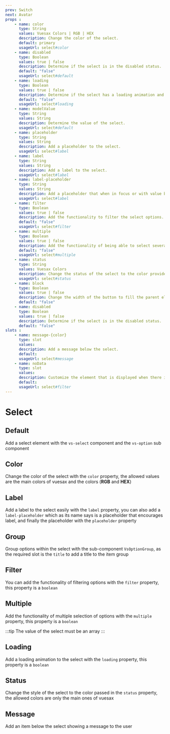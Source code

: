 ```yaml
---
prev: Switch
next: Avatar
props : 
    - name: color
      type: String
      values: Vuesax Colors | RGB | HEX
      description: Change the color of the select.
      default: primary
      usageUrl: select#color
    - name: disabled
      type: Boolean
      values: true | false
      description: Determine if the select is in the disabled status.
      default: "false"
      usageUrl: select#default
    - name: loading
      type: Boolean
      values: true | false
      description: Determine if the select has a loading animation and is disabled.
      default: "false"
      usageUrl: select#loading
    - name: modelValue
      type: String
      values: String
      description: Determine the value of the select.
      usageUrl: select#default
    - name: placeholder
      type: String
      values: String
      description: Add a placeholder to the select.
      usageUrl: select#label
    - name: label	
      type: String
      values: String
      description: Add a label to the select.
      usageUrl: select#label
    - name: label-placeholder	
      type: String
      values: String
      description: Add a placeholder that when in focus or with value becomes a label.
      usageUrl: select#label
    - name: filter
      type: Boolean
      values: true | false
      description: Add the functionality to filter the select options.
      default: "false"
      usageUrl: select#filter
    - name: multiple
      type: Boolean
      values: true | false
      description: Add the functionality of being able to select several options from a select.
      default: "false"
      usageUrl: select#multiple
    - name: status
      type: String
      values: Vuesax Colors
      description: Change the status of the select to the color provided.	
      usageUrl: select#status
    - name: block
      type: Boolean
      values: true | false
      description: Change the width of the button to fill the parent element.
      default: "false"
    - name: disabled
      type: Boolean
      values: true | false
      description: Determine if the select is in the disabled status.
      default: "false"
slots : 
    - name: message-{color}
      type: slot
      values:
      description: Add a message below the select.
      default: 
      usageUrl: select#message
    - name: noData
      type: slot
      values:
      description: Customize the element that is displayed when there is no data after filtering.
      default: 
      usageUrl: select#filter
---
```


# Select

<card>

## Default

Add a select element with the `vs-select` component and the `vs-option` sub component

</card>

<card subtitle="Color">

## Color

Change the color of the select with the `color` property, the allowed values ​​are the main colors of vuesax and the colors (**RGB** and **HEX**)

</card>

<card subtitle="Label">

## Label

Add a label to the select easily with the `label` property, you can also add a `label-placeholder` which as its name says is a placeholder that encourages label, and finally the placeholder with the `placeholder` property

</card>

<card subtitle="Group">

## Group

Group options within the select with the sub-component `VsOptionGroup`, as the required slot is the `title` to add a title to the item group

</card>

<card subtitle="Filter">

## Filter

You can add the functionality of filtering options with the `filter` property, this property is a `boolean`

</card>

<card subtitle="Multiple">

## Multiple

Add the functionality of multiple selection of options with the `multiple` property, this property is a `boolean`

:::tip
The value of the select must be an array
:::

</card>

<card subtitle="Loading">

## Loading

Add a loading animation to the select with the `loading` property, this property is a `boolean`

</card>

<card subtitle="Status">

## Status

Change the style of the select to the color passed in the `status` property, the allowed colors are only the main ones of vuesax

</card>

<card subtitle="Message">

## Message

Add an item below the select showing a message to the user

</card>

<script setup>
import Api from "../../../theme/global-components/template/API.tsx"
</script>

<Api/>
